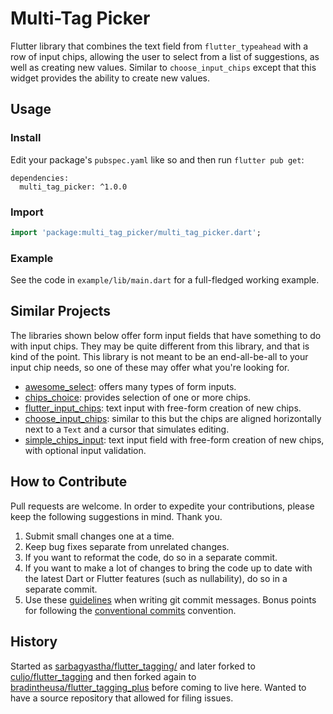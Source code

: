 # Multi-Tag Picker

Flutter library that combines the text field from `flutter_typeahead` with a row of input chips, allowing the user to select from a list of suggestions, as well as creating new values. Similar to `choose_input_chips` except that this widget provides the ability to create new values.

## Usage

### Install

Edit your package's `pubspec.yaml` like so and then run `flutter pub get`:

```
dependencies:
  multi_tag_picker: ^1.0.0
```

### Import

```dart
import 'package:multi_tag_picker/multi_tag_picker.dart';
```

### Example

See the code in `example/lib/main.dart` for a full-fledged working example.

## Similar Projects

The libraries shown below offer form input fields that have something to do with input chips. They may be quite different from this library, and that is kind of the point. This library is not meant to be an end-all-be-all to your input chip needs, so one of these may offer what you're looking for.

* [awesome_select](https://pub.dev/packages/awesome_select): offers many types of form inputs.
* [chips_choice](https://pub.dev/packages/chips_choice): provides selection of one or more chips.
* [flutter_input_chips](https://pub.dev/packages/flutter_input_chips): text input with free-form creation of new chips.
* [choose_input_chips](https://pub.dev/packages/choose_input_chips): similar to this but the chips are aligned horizontally next to a `Text` and a cursor that simulates editing.
* [simple_chips_input](https://pub.dev/packages/simple_chips_input): text input field with free-form creation of new chips, with optional input validation.

## How to Contribute

Pull requests are welcome. In order to expedite your contributions, please keep the following suggestions in mind. Thank you.

1. Submit small changes one at a time.
1. Keep bug fixes separate from unrelated changes.
1. If you want to reformat the code, do so in a separate commit.
1. If you want to make a lot of changes to bring the code up to date with the latest Dart or Flutter features (such as nullability), do so in a separate commit.
1. Use these [guidelines](https://tbaggery.com/2008/04/19/a-note-about-git-commit-messages.html) when writing git commit messages. Bonus points for following the [conventional commits](https://www.conventionalcommits.org/en/v1.0.0/) convention.

## History

Started as [sarbagyastha/flutter_tagging/](https://github.com/sarbagyastha/flutter_tagging/) and later forked to [culjo/flutter_tagging](https://github.com/culjo/flutter_tagging) and then forked again to [bradintheusa/flutter_tagging_plus](https://github.com/bradintheusa/flutter_tagging_plus) before coming to live here. Wanted to have a source repository that allowed for filing issues.
